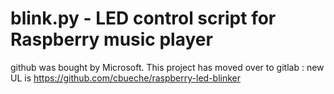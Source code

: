 blink.py - LED control script for Raspberry music player
========================================================

github was bought by Microsoft. This project has moved over to gitlab : new UL is https://github.com/cbueche/raspberry-led-blinker

